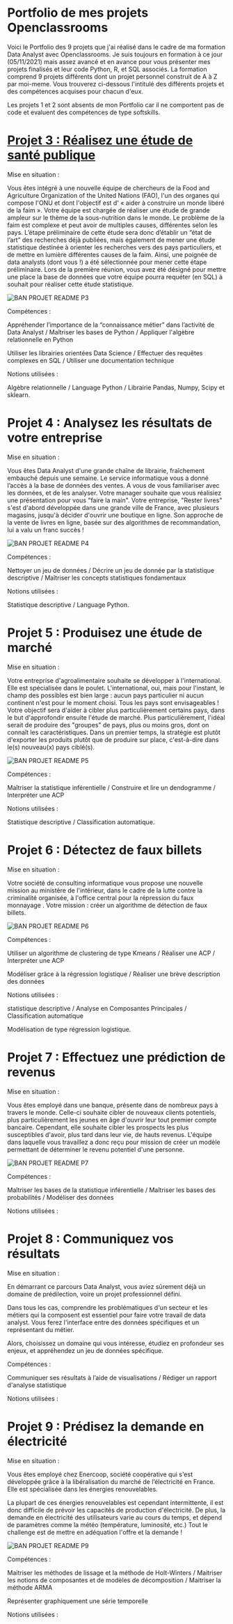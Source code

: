# Portfolio de mes projets Openclassrooms

Voici le Portfolio des 9 projets que j'ai réalisé dans le cadre de ma formation Data Analyst avec Openclassrooms. Je suis toujours en formation à ce jour (05/11/2021) mais assez avancé et en avance pour vous présenter mes projets finalisés et leur code Python, R, et SQL associés. La formation comprend 9 projets différents dont un projet personnel construit de A à Z par moi-meme. Vous trouverez ci-dessous l'intitulé des différents projets et des compétences acquises pour chacun d'eux.

Les projets 1 et 2 sont absents de mon Portfolio car il ne comportent pas de code et evaluent des compétences de type softskills.

# [Projet 3 : Réalisez une étude de santé publique](https://github.com/Juuutran/Portfolio/tree/main/P3)

Mise en situation :

Vous êtes intégré à une nouvelle équipe de chercheurs de la Food and Agriculture Organization of the United Nations (FAO), l'un des organes qui compose l'ONU et dont l'objectif est d' « aider à construire un monde libéré de la faim ». Votre équipe est chargée de réaliser une étude de grande ampleur sur le thème de la sous-nutrition dans le monde. Le problème de la faim est complexe et peut avoir de multiples causes, différentes selon les pays. L’étape préliminaire de cette étude sera donc d’établir un “état de l’art” des recherches déjà publiées, mais également de mener une étude statistique destinée à orienter les recherches vers des pays particuliers, et de mettre en lumière différentes causes de la faim. Ainsi, une poignée de data analysts (dont vous !) a été sélectionnée pour mener cette étape préliminaire. Lors de la première réunion, vous avez été désigné pour mettre une place la base de données que votre équipe pourra requéter (en SQL) à souhait pour réaliser cette étude statistique.


![BAN PROJET README P3](https://user-images.githubusercontent.com/90773681/140563459-0f0e8f6b-dcc9-4094-aaf0-530f6e30ec1f.png)


Compétences :

Appréhender l’importance de la “connaissance métier” dans l’activité de Data Analyst / Maîtriser les bases de Python / Appliquer l'algèbre relationnelle en Python

Utiliser les librairies orientées Data Science / Effectuer des requêtes complexes en SQL / Utiliser une documentation technique

Notions utilisées :

Algèbre relationnelle / Language Python / Librairie Pandas, Numpy, Scipy et sklearn.

# Projet 4 : Analysez les résultats de votre entreprise

Mise en situation :

Vous êtes Data Analyst d'une grande chaîne de librairie, fraîchement embauché depuis une semaine. Le service informatique vous a donné l’accès à la base de données des ventes. A vous de vous familiariser avec les données, et de les analyser. Votre manager souhaite que vous réalisiez une présentation pour vous "faire la main". Votre entreprise, "Rester livres" s'est d'abord développée dans une grande ville de France, avec plusieurs magasins, jusqu'à décider d'ouvrir une boutique en ligne. Son approche de la vente de livres en ligne, basée sur des algorithmes de recommandation, lui a valu un franc succès !


![BAN PROJET README P4](https://user-images.githubusercontent.com/90773681/140564666-cff64bc0-f8be-4026-bc26-2d76e90e1aea.png)


Compétences :

Nettoyer un jeu de données / Décrire un jeu de donnée par la statistique descriptive / Maîtriser les concepts statistiques fondamentaux

Notions utilisées :

Statistique descriptive / Language Python.

# Projet 5 : Produisez une étude de marché

Mise en situation :

Votre entreprise d'agroalimentaire souhaite se développer à l'international. Elle est spécialisée dans le poulet. L'international, oui, mais pour l'instant, le champ des possibles est bien large : aucun pays particulier ni aucun continent n'est pour le moment choisi. Tous les pays sont envisageables ! Votre objectif sera d'aider à cibler plus particulièrement certains pays, dans le but d'approfondir ensuite l'étude de marché. Plus particulièrement, l'idéal serait de produire des "groupes" de pays, plus ou moins gros, dont on connaît les caractéristiques. Dans un premier temps, la stratégie est plutôt d'exporter les produits plutôt que de produire sur place, c'est-à-dire dans le(s) nouveau(x) pays ciblé(s).


![BAN PROJET README P5](https://user-images.githubusercontent.com/90773681/140566699-32b76ccc-86d8-4b2a-a1bc-47c2df658c46.png)


Compétences :

Maîtriser la statistique inférentielle / Construire et lire un dendogramme / Interpréter une ACP

Notions utilisées :

Statistique descriptive / Classification automatique.

# Projet 6 : Détectez de faux billets

Mise en situation :

Votre société de consulting informatique vous propose une nouvelle mission au ministère de l'intérieur, dans le cadre de la lutte contre la criminalité organisée, à l'office central pour la répression du faux monnayage . Votre mission : créer un algorithme de détection de faux billets.


![BAN PROJET README P6](https://user-images.githubusercontent.com/90773681/140567585-39d823b8-59fc-4d28-9f10-c79ef362f0a3.png)


Compétences :

Utiliser un algorithme de clustering de type Kmeans / Réaliser une ACP / Interpréter une ACP

Modéliser grâce à la régression logistique / Réaliser une brève description des données

Notions utilisées :

statistique descriptive / Analyse en Composantes Principales / Classification automatique

Modélisation de type régression logistique.

# Projet 7 : Effectuez une prédiction de revenus

Mise en situation :

Vous êtes employé dans une banque, présente dans de nombreux pays à travers le monde. Celle-ci souhaite cibler de nouveaux clients potentiels, plus particulièrement les jeunes en âge d'ouvrir leur tout premier compte bancaire. Cependant, elle souhaite cibler les prospects les plus susceptibles d'avoir, plus tard dans leur vie, de hauts revenus.
L'équipe dans laquelle vous travaillez a donc reçu pour mission de créer un modèle permettant de déterminer le revenu potentiel d'une personne.


![BAN PROJET README P7](https://user-images.githubusercontent.com/90773681/140570686-797caa3f-1aec-407b-bf16-83cf791bc4d2.png)


Compétences :

Maîtriser les bases de la statistique inférentielle / Maîtriser les bases des probabilités / Modéliser des données

Notions utilisées :

# Projet 8 : Communiquez vos résultats

Mise en situation :

En démarrant ce parcours Data Analyst, vous aviez sûrement déjà un domaine de prédilection, voire un projet professionnel défini.

Dans tous les cas, comprendre les problématiques d'un secteur et les métiers qui la composent est essentiel pour faire votre travail de data analyst. Vous ferez l'interface entre des données spécifiques et un représentant du métier.

Alors, choisissez un domaine qui vous intéresse, étudiez en profondeur ses enjeux, et appréhendez un jeu de données spécifique.


Compétences :

Communiquer ses résultats à l’aide de visualisations / Rédiger un rapport d'analyse statistique

Notions utilisées :

# Projet 9 : Prédisez la demande en électricité

Mise en situation :

Vous êtes employé chez Enercoop, société coopérative qui s'est développée grâce à la libéralisation du marché de l’électricité en France. Elle est spécialisée dans les énergies renouvelables.

La plupart de ces énergies renouvelables est cependant intermittente, il est donc difficile de prévoir les capacités de production d'électricité. De plus, la demande en électricité des utilisateurs varie au cours du temps, et dépend de paramètres comme la météo (température, luminosité, etc.) Tout le challenge est de mettre en adéquation l'offre et la demande !


![BAN PROJET README P9](https://user-images.githubusercontent.com/90773681/140577673-9bde653e-606d-47f9-9b3c-2ab897025fed.png)


Compétences :

Maitriser les méthodes de lissage et la méthode de Holt-Winters / Maitriser les notions de composantes et de modèles de décomposition / Maitriser la méthode ARMA

Représenter graphiquement une série temporelle

Notions utilisées :
